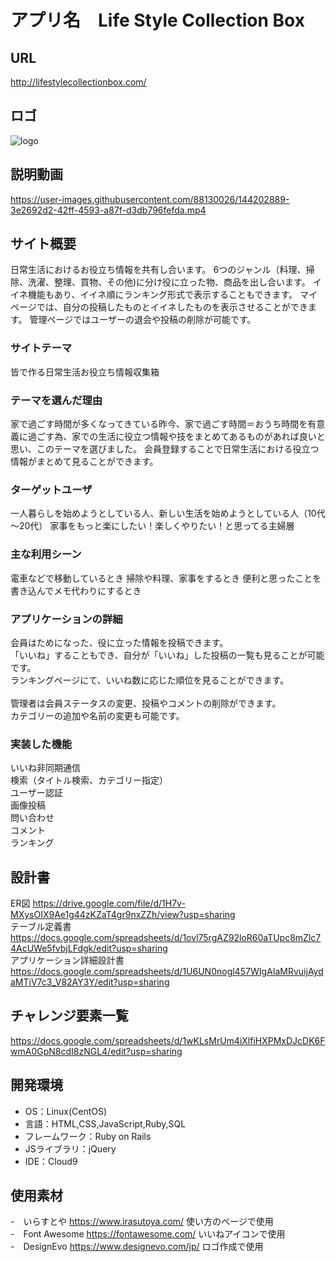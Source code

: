 # アプリ名　Life Style Collection Box

## URL
http://lifestylecollectionbox.com/

## ロゴ
![logo](https://user-images.githubusercontent.com/88130026/143454823-2f32ca31-87d2-435c-8fc2-aa1a795b9a2f.jpg)

## 説明動画
https://user-images.githubusercontent.com/88130026/144202889-3e2692d2-42ff-4593-a87f-d3db796fefda.mp4

## サイト概要
日常生活におけるお役立ち情報を共有し合います。
6つのジャンル（料理、掃除、洗濯、整理、買物、その他)に分け役に立った物、商品を出し合います。
イイネ機能もあり、イイネ順にランキング形式で表示することもできます。
マイページでは、自分の投稿したものとイイネしたものを表示させることができます。
管理ページではユーザーの退会や投稿の削除が可能です。

### サイトテーマ
皆で作る日常生活お役立ち情報収集箱

### テーマを選んだ理由
家で過ごす時間が多くなってきている昨今、家で過ごす時間＝おうち時間を有意義に過ごす為、家での生活に役立つ情報や技をまとめてあるものがあれば良いと思い、このテーマを選びました。
会員登録することで日常生活における役立つ情報がまとめて見ることができます。

### ターゲットユーザ
一人暮らしを始めようとしている人、新しい生活を始めようとしている人（10代～20代）
家事をもっと楽にしたい！楽しくやりたい！と思ってる主婦層

### 主な利用シーン
電車などで移動しているとき
掃除や料理、家事をするとき
便利と思ったことを書き込んでメモ代わりにするとき


### アプリケーションの詳細
会員はためになった、役に立った情報を投稿できます。<br>
「いいね」することもでき、自分が「いいね」した投稿の一覧も見ることが可能です。<br>
ランキングページにて、いいね数に応じた順位を見ることができます。<br>
<br>
管理者は会員ステータスの変更、投稿やコメントの削除ができます。<br>
カテゴリーの追加や名前の変更も可能です。

### 実装した機能
いいね非同期通信  
検索（タイトル検索、カテゴリー指定）  
ユーザー認証  
画像投稿  
問い合わせ  
コメント  
ランキング  

## 設計書
ER図 https://drive.google.com/file/d/1H7v-MXysOIX9Ae1g44zKZaT4gr9nxZZh/view?usp=sharing<br>
テーブル定義書 https://docs.google.com/spreadsheets/d/1ovl75rgAZ92loR60aTUpc8mZlc74AcUWe5fvbjLFdgk/edit?usp=sharing<br>
アプリケーション詳細設計書 https://docs.google.com/spreadsheets/d/1U6UN0nogl457WIgAIaMRvuijAydaMTiV7c3_V82AY3Y/edit?usp=sharing<br>


## チャレンジ要素一覧
https://docs.google.com/spreadsheets/d/1wKLsMrUm4iXlfiHXPMxDJcDK6FwmA0GpN8cdI8zNGL4/edit?usp=sharing

## 開発環境
- OS：Linux(CentOS)
- 言語：HTML,CSS,JavaScript,Ruby,SQL
- フレームワーク：Ruby on Rails
- JSライブラリ：jQuery
- IDE：Cloud9

## 使用素材
-　いらすとや https://www.irasutoya.com/ 使い方のページで使用<br>
-　Font Awesome https://fontawesome.com/ いいねアイコンで使用<br>
-　DesignEvo https://www.designevo.com/jp/ ロゴ作成で使用<br>
